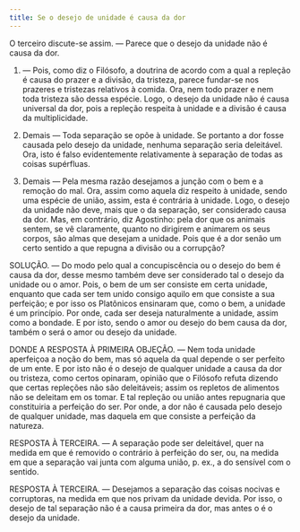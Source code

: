 ```yaml
---
title: Se o desejo de unidade é causa da dor
---
```


O terceiro discute-se assim. — Parece que o desejo da unidade não é causa da dor.  

1. — Pois, como diz o Filósofo, a doutrina de acordo com a qual a repleção é causa do prazer e a divisão, da tristeza, parece fundar-se nos prazeres e tristezas relativos à comida. Ora, nem todo prazer e nem toda tristeza são dessa espécie. Logo, o desejo da unidade não é causa universal da dor, pois a repleção respeita à unidade e a divisão é causa da multiplicidade.  

2. Demais — Toda separação se opõe à unidade. Se portanto a dor fosse causada pelo desejo da unidade, nenhuma separação seria deleitável. Ora, isto é falso evidentemente relativamente à separação de todas as coisas supérfluas.  

3. Demais — Pela mesma razão desejamos a junção com o bem e a remoção do mal. Ora, assim como aquela diz respeito à unidade, sendo uma espécie de união, assim, esta é contrária à unidade. Logo, o desejo da unidade não deve, mais que o da separação, ser considerado causa da dor.  Mas, em contrário, diz Agostinho: pela dor que os animais sentem, se vê claramente, quanto no dirigirem e animarem os seus corpos, são almas que desejam a unidade. Pois que é a dor senão um certo sentido a que repugna a divisão ou a corrupção?  

SOLUÇÃO. — Do modo pelo qual a concupiscência ou o desejo do bem é causa da dor, desse mesmo também deve ser considerado tal o desejo da unidade ou o amor. Pois, o bem de um ser consiste em certa unidade, enquanto que cada ser tem unido consigo aquilo em que consiste a sua perfeição; e por isso os Platônicos ensinaram que, como o bem, a unidade é um princípio. Por onde, cada ser deseja naturalmente a unidade, assim como a bondade. E por isto, sendo o amor ou desejo do bem causa da dor, também o será o amor ou desejo da unidade.  

DONDE A RESPOSTA À PRIMEIRA OBJEÇÃO. — Nem toda unidade aperfeiçoa a noção do bem, mas só aquela da qual depende o ser perfeito de um ente. E por isto não é o desejo de qualquer unidade a causa da dor ou tristeza, como certos opinaram, opinião que o Filósofo refuta dizendo que certas repleções não são deleitáveis; assim os repletos de alimentos não se deleitam em os tomar. E tal repleção ou união antes repugnaria que constituiria a perfeição do ser. Por onde, a dor não é causada pelo desejo de qualquer unidade, mas daquela em que consiste a perfeição da natureza.  

RESPOSTA À TERCEIRA. — A separação pode ser deleitável, quer na medida em que é removido o contrário à perfeição do ser, ou, na medida em que a separação vai junta com alguma união, p. ex., a do sensível com o sentido.  

RESPOSTA À TERCEIRA. — Desejamos a separação das coisas nocivas e corruptoras, na medida em que nos privam da unidade devida. Por isso, o desejo de tal separação não é a causa primeira da dor, mas antes o é o desejo da unidade.